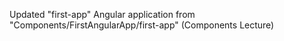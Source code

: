 Updated "first-app" Angular application from "Components/FirstAngularApp/first-app" (Components Lecture)
